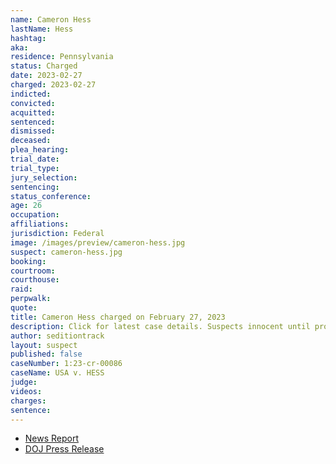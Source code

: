 ```yaml
---
name: Cameron Hess
lastName: Hess
hashtag:
aka:
residence: Pennsylvania
status: Charged
date: 2023-02-27
charged: 2023-02-27
indicted:
convicted:
acquitted:
sentenced:
dismissed:
deceased:
plea_hearing:
trial_date:
trial_type:
jury_selection:
sentencing:
status_conference:
age: 26
occupation:
affiliations:
jurisdiction: Federal
image: /images/preview/cameron-hess.jpg
suspect: cameron-hess.jpg
booking:
courtroom:
courthouse:
raid:
perpwalk:
quote:
title: Cameron Hess charged on February 27, 2023
description: Click for latest case details. Suspects innocent until proven guilty.
author: seditiontrack
layout: suspect
published: false
caseNumber: 1:23-cr-00086
caseName: USA v. HESS
judge:
videos:
charges:
sentence:
---
```


- [News Report](https://www.pennlive.com/news/2023/03/2-years-after-capitol-riot-central-pa-man-charged-with-assault-obstructing-police.html)
- [DOJ Press Release](https://www.justice.gov/usao-dc/pr/pennsylvania-man-charged-two-felonies-actions-during-jan-6-capitol-breach)
